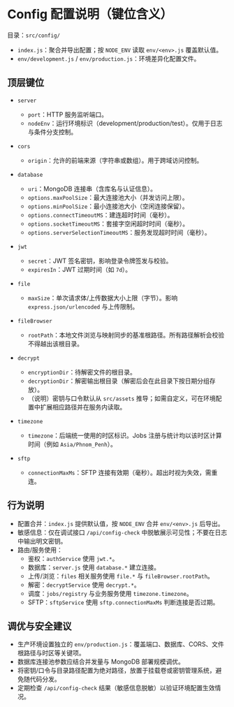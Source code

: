 # Config 配置说明（键位含义）

目录：`src/config/`
- `index.js`：聚合并导出配置；按 `NODE_ENV` 读取 `env/<env>.js` 覆盖默认值。
- `env/development.js` / `env/production.js`：环境差异化配置文件。

## 顶层键位

- `server`
  - `port`：HTTP 服务监听端口。
  - `nodeEnv`：运行环境标识（development/production/test）。仅用于日志与条件分支控制。

- `cors`
  - `origin`：允许的前端来源（字符串或数组）。用于跨域访问控制。

- `database`
  - `uri`：MongoDB 连接串（含库名与认证信息）。
  - `options.maxPoolSize`：最大连接池大小（并发访问上限）。
  - `options.minPoolSize`：最小连接池大小（空闲连接保留）。
  - `options.connectTimeoutMS`：建连超时时间（毫秒）。
  - `options.socketTimeoutMS`：套接字空闲超时时间（毫秒）。
  - `options.serverSelectionTimeoutMS`：服务发现超时时间（毫秒）。

- `jwt`
  - `secret`：JWT 签名密钥，影响登录令牌签发与校验。
  - `expiresIn`：JWT 过期时间（如 `7d`）。

- `file`
  - `maxSize`：单次请求体/上传数据大小上限（字节）。影响 `express.json/urlencoded` 与上传限制。

- `fileBrowser`
  - `rootPath`：本地文件浏览与映射同步的基准根路径。所有路径解析会校验不得越出该根目录。

- `decrypt`
  - `encryptionDir`：待解密文件的根目录。
  - `decryptionDir`：解密输出根目录（解密后会在此目录下按日期分组存放）。
  - （说明）密钥与口令默认从 `src/assets` 推导；如需自定义，可在环境配置中扩展相应路径并在服务内读取。

- `timezone`
  - `timezone`：后端统一使用的时区标识。Jobs 注册与统计均以该时区计算时间（例如 `Asia/Phnom_Penh`）。

- `sftp`
  - `connectionMaxMs`：SFTP 连接有效期（毫秒）。超出时视为失效，需重连。

## 行为说明

- 配置合并：`index.js` 提供默认值，按 `NODE_ENV` 合并 `env/<env>.js` 后导出。
- 敏感信息：仅在调试接口 `/api/config-check` 中脱敏展示可见性；不要在日志中输出明文密钥。
- 路由/服务使用：
  - 鉴权：`authService` 使用 `jwt.*`。
  - 数据库：`server.js` 使用 `database.*` 建立连接。
  - 上传/浏览：`files` 相关服务使用 `file.*` 与 `fileBrowser.rootPath`。
  - 解密：`decryptService` 使用 `decrypt.*`。
  - 调度：`jobs/registry` 与业务服务使用 `timezone.timezone`。
  - SFTP：`sftpService` 使用 `sftp.connectionMaxMs` 判断连接是否过期。

## 调优与安全建议

- 生产环境设置独立的 `env/production.js`：覆盖端口、数据库、CORS、文件根路径与时区等关键项。
- 数据库连接池参数应结合并发量与 MongoDB 部署规模调优。
- 将密钥/口令与目录路径配置为绝对路径，放置于挂载卷或密钥管理系统，避免随代码分发。
- 定期检查 `/api/config-check` 结果（敏感信息脱敏）以验证环境配置生效情况。
